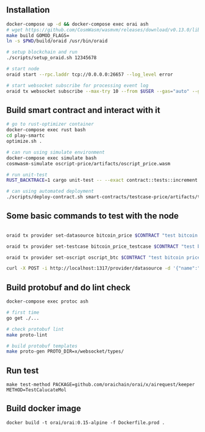 ## Installation

```bash
docker-compose up -d && docker-compose exec orai ash
# wget https://github.com/CosmWasm/wasmvm/releases/download/v0.13.0/libwasmvm_muslc.a -O /lib/libwasmvm_muslc.a
make build GOMOD_FLAGS=
ln -s $PWD/build/oraid /usr/bin/oraid

# setup blockchain and run
./scripts/setup_oraid.sh 12345678

# start node
oraid start --rpc.laddr tcp://0.0.0.0:26657 --log_level error

# start websocket subscribe for processing event log
oraid tx websocket subscribe --max-try 10 --from $USER --gas="auto" --gas-adjustment="1.2" --chain-id=$CHAIN_ID -y
```

## Build smart contract and interact with it

```bash
# go to rust-optimizer container
docker-compose exec rust bash
cd play-smartc
optimize.sh .

# can run using simulate environment
docker-compose exec simulate bash
cosmwasm-simulate oscript-price/artifacts/oscript_price.wasm

# run unit-test
RUST_BACKTRACE=1 cargo unit-test -- --exact contract::tests::increment --show-output

# can using automated deployment
./scripts/deploy-contract.sh smart-contracts/testcase-price/artifacts/testcase_price.wasm "testcase-price 1" '{"ai_data_source":"datasource_eth","testcase":"testcase_price"}' [code_id]

```

## Some basic commands to test with the node

```bash

oraid tx provider set-datasource bitcoin_price $CONTRACT "test bitcoin price" --from duc --chain-id $CHAIN_ID -y

oraid tx provider set-testcase bitcoin_price_testcase $CONTRACT "test bitcoin price testcase" --from duc --chain-id $CHAIN_ID -y

oraid tx provider set-oscript oscript_btc $CONTRACT "test bitcoin price oracle script" --ds bitcoin_price --tc bitcoin_price_testcase --from duc --chain-id $CHAIN_ID -y

curl -X POST -i http://localhost:1317/provider/datasource -d '{"name":"abc"}'

```


## Build protobuf and do lint check
```bash
docker-compose exec protoc ash

# first time
go get ./...

# check protobuf lint
make proto-lint

# build protobuf templates
make proto-gen PROTO_DIR=x/websocket/types/
```

## Run test
`make test-method PACKAGE=github.com/oraichain/orai/x/airequest/keeper METHOD=TestCalucateMol`

## Build docker image
`docker build -t orai/orai:0.15-alpine -f Dockerfile.prod .`